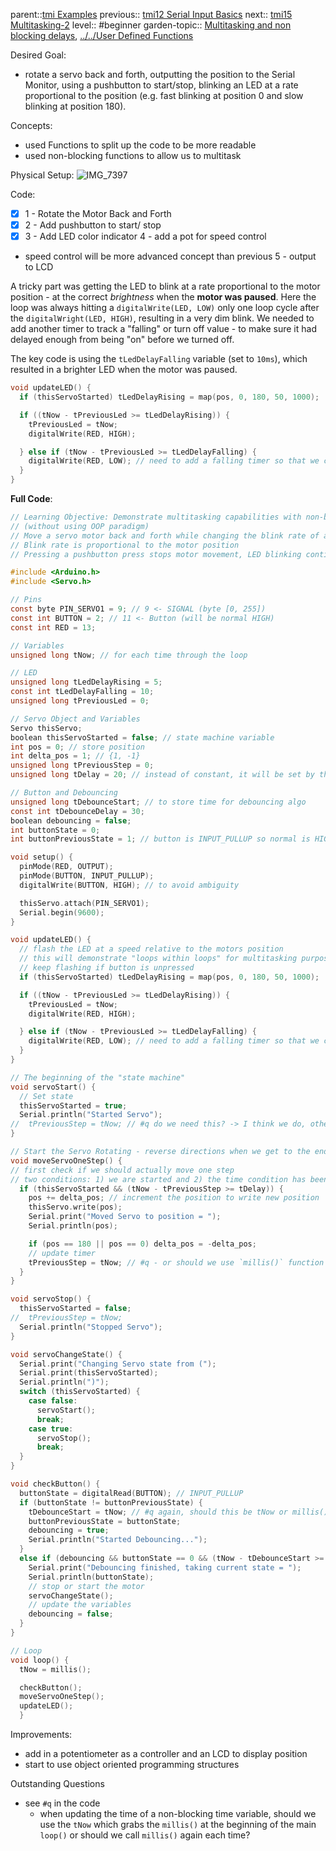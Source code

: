 parent::[tmi Examples](tmi%20Examples.md)
previous:: [tmi12 Serial Input Basics](tmi12%20Serial%20Input%20Basics.md)
next:: [tmi15 Multitasking-2](tmi15%20Multitasking-2.md)
level:: #beginner 
garden-topic:: [Multitasking and non blocking delays](../../Multitasking%20and%20non%20blocking%20delays.md), [../../User Defined Functions](../../User%20Defined%20Functions)

Desired Goal:
- rotate a servo back and forth, outputting the position to the Serial Monitor, using a pushbutton to start/stop, blinking an LED at a rate proportional to the position (e.g. fast blinking at position 0 and slow blinking at position 180).

Concepts:
- used Functions to split up the code to be more readable
- used non-blocking functions to allow us to multitask


Physical Setup:
![IMG_7397](IMG_7397.jpg)

Code:

- [x] 1 - Rotate the Motor Back and Forth
- [x] 2 - Add pushbutton to start/ stop
- [x] 3 - Add LED color indicator
4 - add a pot for speed control
- speed control will be more advanced concept than previous
5 - output to LCD

A tricky part was getting the LED to blink at a rate proportional to the motor position - at the correct _brightness_ when the **motor was paused**. Here the loop was always hitting a `digitalWrite(LED, LOW)` only one loop cycle after the `digitalWright(LED, HIGH)`, resulting in a very dim blink. We needed to add another timer to track a "falling" or turn off value - to make sure it had delayed enough from being "on" before we turned off. 

The key code is using the `tLedDelayFalling` variable (set to `10ms`), which resulted in a brighter LED when the motor was paused. 

```c
void updateLED() {
  if (thisServoStarted) tLedDelayRising = map(pos, 0, 180, 50, 1000);

  if ((tNow - tPreviousLed >= tLedDelayRising)) {
    tPreviousLed = tNow; 
    digitalWrite(RED, HIGH);

  } else if (tNow - tPreviousLed >= tLedDelayFalling) {
    digitalWrite(RED, LOW); // need to add a falling timer so that we can light up brighter on time offs
  }
}
```

**Full Code**:

``` c
// Learning Objective: Demonstrate multitasking capabilities with non-blocking functions
// (without using OOP paradigm)
// Move a servo motor back and forth while changing the blink rate of an LED
// Blink rate is proportional to the motor position
// Pressing a pushbutton press stops motor movement, LED blinking continues

#include <Arduino.h>
#include <Servo.h>

// Pins
const byte PIN_SERVO1 = 9; // 9 <- SIGNAL (byte [0, 255])
const int BUTTON = 2; // 11 <- Button (will be normal HIGH)
const int RED = 13;

// Variables
unsigned long tNow; // for each time through the loop

// LED
unsigned long tLedDelayRising = 5;
const int tLedDelayFalling = 10;
unsigned long tPreviousLed = 0; 

// Servo Object and Variables
Servo thisServo; 
boolean thisServoStarted = false; // state machine variable
int pos = 0; // store position
int delta_pos = 1; // {1, -1}
unsigned long tPreviousStep = 0;
unsigned long tDelay = 20; // instead of constant, it will be set by the motor position

// Button and Debouncing
unsigned long tDebounceStart; // to store time for debouncing algo
const int tDebounceDelay = 30;
boolean debouncing = false;
int buttonState = 0; 
int buttonPreviousState = 1; // button is INPUT_PULLUP so normal is HIGH, active LOW

void setup() {
  pinMode(RED, OUTPUT);
  pinMode(BUTTON, INPUT_PULLUP);
  digitalWrite(BUTTON, HIGH); // to avoid ambiguity

  thisServo.attach(PIN_SERVO1);
  Serial.begin(9600);
}

void updateLED() {
  // flash the LED at a speed relative to the motors position
  // this will demonstrate "loops within loops" for multitasking purposes
  // keep flashing if button is unpressed
  if (thisServoStarted) tLedDelayRising = map(pos, 0, 180, 50, 1000);

  if ((tNow - tPreviousLed >= tLedDelayRising)) {
    tPreviousLed = tNow; 
    digitalWrite(RED, HIGH);

  } else if (tNow - tPreviousLed >= tLedDelayFalling) {
    digitalWrite(RED, LOW); // need to add a falling timer so that we can light up brighter on time offs
  }
}

// The beginning of the "state machine"
void servoStart() {
  // Set state
  thisServoStarted = true;
  Serial.println("Started Servo");
//  tPreviousStep = tNow; // #q do we need this? -> I think we do, otherwise it starts instantaneously and jitters
}

// Start the Servo Rotating - reverse directions when we get to the end;
void moveServoOneStep() {
// first check if we should actually move one step
// two conditions: 1) we are started and 2) the time condition has been met
  if (thisServoStarted && (tNow - tPreviousStep >= tDelay)) {
    pos += delta_pos; // increment the position to write new position
    thisServo.write(pos); 
    Serial.print("Moved Servo to position = ");
    Serial.println(pos);

    if (pos == 180 || pos == 0) delta_pos = -delta_pos; 
    // update timer
    tPreviousStep = tNow; // #q - or should we use `millis()` function again? s
  }
}

void servoStop() {
  thisServoStarted = false;
//  tPreviousStep = tNow; 
  Serial.println("Stopped Servo");
}

void servoChangeState() {
  Serial.print("Changing Servo state from (");
  Serial.print(thisServoStarted);
  Serial.println(")");
  switch (thisServoStarted) {
    case false:
      servoStart();
      break;
    case true:
      servoStop();
      break;
  }
}

void checkButton() {
  buttonState = digitalRead(BUTTON); // INPUT_PULLUP
  if (buttonState != buttonPreviousState) {
    tDebounceStart = tNow; // #q again, should this be tNow or millis()
    buttonPreviousState = buttonState; 
    debouncing = true;
    Serial.println("Started Debouncing...");
  }
  else if (debouncing && buttonState == 0 && (tNow - tDebounceStart >= tDebounceDelay)) {
    Serial.print("Debouncing finished, taking current state = ");
    Serial.println(buttonState);
    // stop or start the motor
    servoChangeState();
    // update the variables
    debouncing = false;
  }
}

// Loop
void loop() {
  tNow = millis(); 

  checkButton();
  moveServoOneStep(); 
  updateLED();
  }
```

Improvements:
- add in a potentiometer as a controller and an LCD to display position
- start to use object oriented programming structures

Outstanding Questions
- see `#q` in the code 
	- when updating the time of a non-blocking time variable, should we use the `tNow` which grabs the `millis()` at the beginning of the main `loop()` or should we call  `millis()` again each time? 
